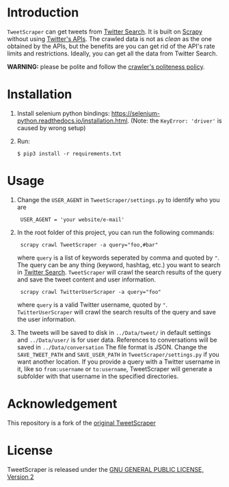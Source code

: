 # Introduction #
`TweetScraper` can get tweets from [Twitter Search](https://twitter.com/explore). 
It is built on [Scrapy](http://scrapy.org/) without using [Twitter's APIs](https://dev.twitter.com/rest/public).
The crawled data is not as *clean* as the one obtained by the APIs, but the benefits are you can get rid of the API's rate limits and restrictions. Ideally, you can get all the data from Twitter Search.

**WARNING:** please be polite and follow the [crawler's politeness policy](https://en.wikipedia.org/wiki/Web_crawler#Politeness_policy).
 

# Installation #
1. Install selenium python bindings: https://selenium-python.readthedocs.io/installation.html. (Note: the `KeyError: 'driver'` is caused by wrong setup)

2. Run:
    
    ```
    $ pip3 install -r requirements.txt
    ```

# Usage #
1. Change the `USER_AGENT` in `TweetScraper/settings.py` to identify who you are
	
		USER_AGENT = 'your website/e-mail'

2. In the root folder of this project, you can run the following commands: 

		scrapy crawl TweetScraper -a query="foo,#bar"

	where `query` is a list of keywords seperated by comma and quoted by `"`. The query can be any thing (keyword, hashtag, etc.) you want to search in [Twitter Search](https://twitter.com/search-home). `TweetScraper` will crawl the search results of the query and save the tweet content and user information.

        scrapy crawl TwitterUserScraper -a query="foo"

	where `query` is a valid Twitter username, quoted by `"`. `TwitterUserScraper` will crawl the search results of the query and save the user information.

3. The tweets will be saved to disk in `../Data/tweet/` in default settings and `../Data/user/` is for user data. References to conversations will be saved in `../Data/conversation` The file format is JSON. Change the `SAVE_TWEET_PATH` and `SAVE_USER_PATH` in `TweetScraper/settings.py` if you want another location. If you provide a query with a Twitter username in it, like so `from:username` or `to:username`, TweetScraper will generate a subfolder with that username in the specified directories.


# Acknowledgement #
This repository is a fork of the [original TweetScraper](https://github.com/jonbakerfish/TweetScraper)


# License #
TweetScraper is released under the [GNU GENERAL PUBLIC LICENSE, Version 2](https://github.com/JonasPuchinger/TweetScraper/blob/master/LICENSE)
